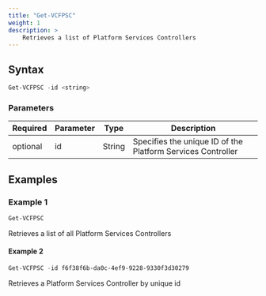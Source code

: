 ```yaml
---
title: "Get-VCFPSC"
weight: 1
description: >
    Retrieves a list of Platform Services Controllers
---
```


## Syntax
``` powershell
Get-VCFPSC -id <string>
```

### Parameters

| Required | Parameter   | Type     |  Description                                                                                                         |
| ---------| ------------|----------| -------------------------------------------------------------------------------------------------------------------- |
| optional | id          | String   | Specifies the unique ID of the Platform Services Controller                                                          |

## Examples
### Example 1
``` powershell
Get-VCFPSC
```
Retrieves a list of all Platform Services Controllers

#### Example 2
``` powershell
Get-VCFPSC -id f6f38f6b-da0c-4ef9-9228-9330f3d30279
```
Retrieves a Platform Services Controller by unique id
